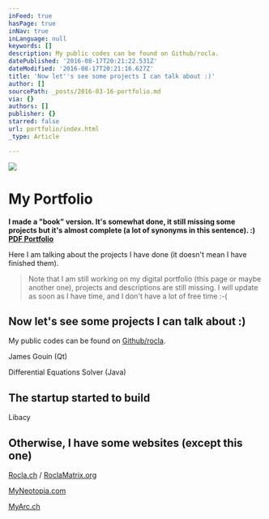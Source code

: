 ```yaml
---
inFeed: true
hasPage: true
inNav: true
inLanguage: null
keywords: []
description: My public codes can be found on Github/rocla.
datePublished: '2016-08-17T20:21:22.531Z'
dateModified: '2016-08-17T20:21:16.627Z'
title: 'Now let''s see some projects I can talk about :)'
author: []
sourcePath: _posts/2016-03-16-portfolio.md
via: {}
authors: []
publisher: {}
starred: false
url: portfolio/index.html
_type: Article

---
```

![](https://s3-us-west-2.amazonaws.com/the-grid-img/p/6e5146e260a775bb754aa4b7bb609caaf9d0cfc7.png)

# My Portfolio

**I made a "book" version. It's somewhat done, it still missing some projects but it's almost complete (a lot of synonyms in this sentence). :) [PDF Portfolio][0]**

Here I am talking about the projects I have done (it doesn't mean I have finished them). 
> 
> Note that I am still working on my digital portfolio (this page or maybe another one), projects and descriptions are still missing. I will update as soon as I have time, and I don't have a lot of free time :-(

## Now let's see some projects I can talk about :)

My public codes can be found on [Github/rocla][1].

James Gouin (Qt)

Differential Equations Solver (Java)

## The startup started to build

Libacy

## Otherwise, I have some websites (except this one)

[Rocla.ch][2] / [RoclaMatrix.org][3]

[MyNeotopia.com][4]

[MyArc.ch][5]

[0]: https://www.dropbox.com/s/f1s4ci3jo2zfpgy/RomainClaret-portfolio-august-2016.pdf?dl=0
[1]: http://www.github.com/rocla
[2]: http://www.rocla.ch/
[3]: http://www.roclamatrix.org/
[4]: http://myneotopia.com/
[5]: http://myarc.ch/